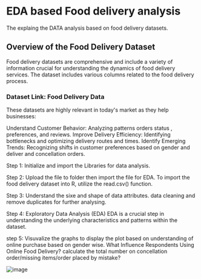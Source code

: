 # EDA based Food delivery analysis

The explaing the DATA analysis based on food delivery datasets.

## Overview of the Food Delivery Dataset
Food delivery datasets are comprehensive and include a variety of information crucial for understanding the dynamics of food delivery services. The dataset includes various columns related to the food delivery process.

### Dataset Link: Food Delivery Data
These datasets are highly relevant in today's market as they help businesses:

Understand Customer Behavior: Analyzing patterns orders status , preferences, and reviews.
Improve Delivery Efficiency: Identifying bottlenecks and optimizing delivery routes and times.
Identify Emerging Trends: Recognizing shifts in customer preferences based on gender and deliver and concellation orders.


Step 1: Initialize and import the Libraries for data analysis.

Step 2: Upload the file to folder then import the file for EDA.
To import the food delivery dataset into R, utilize the read.csv() function.

Step 3: Understand the sixe and shape of data attributes. data cleaning and remove duplicates for further analysing.

Step 4: Exploratory Data Analysis (EDA)
EDA is a crucial step in understanding the underlying characteristics and patterns within the dataset.

step 5: Visuvalize the graphs to display the plot based on understanding of online purchase based on gender wise.
What Influence Respondents Using Online Food Delivery?
calculate the total number on concellation order/missing items/order placed by mistake?

![image](https://github.com/user-attachments/assets/bc4391e7-978a-4a2b-971d-256595cdb8d0)

